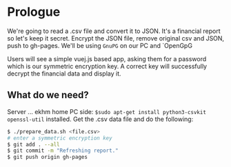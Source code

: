 # Prologue
We're going to read a .csv file and convert it to JSON. 
It's a financial report so let's keep it secret. 
Encrypt the JSON file, remove original csv and JSON, push to gh-pages. 
We'll be using `GnuPG` on our PC and `OpenGpG

Users will see a simple vuej.js based app, asking them for a password which is our symmetric encryption key. 
A correct key will successfully decrypt the financial data and display it. 

## What do we need?
Server ... ekhm home PC side: `$sudo apt-get install python3-csvkit openssl-util` installed. 
Get the .csv data file and do the following: 
```bash
$ ./prepare_data.sh <file.csv>
# enter a symmetric encryption key
$ git add . --all
$ git commit -m "Refreshing report."
$ git push origin gh-pages
```

